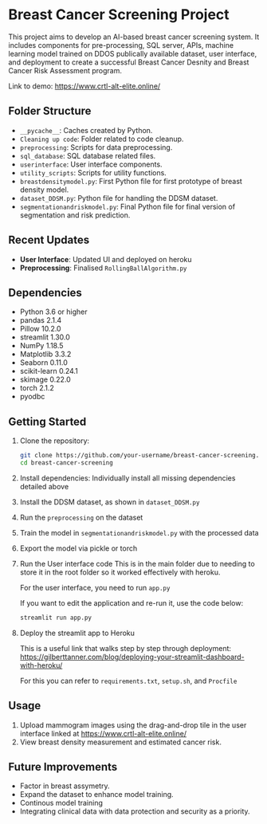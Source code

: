 # Breast Cancer Screening Project

This project aims to develop an AI-based breast cancer screening system. It includes components for pre-processing, SQL server, APIs, machine learning model trained on DDOS publically available dataset, user interface, and deployment to create a successful Breast Cancer Desnity and Breast Cancer Risk Assessment program.

Link to demo: https://www.crtl-alt-elite.online/

## Folder Structure

- `__pycache__`: Caches created by Python.
- `Cleaning up code`: Folder related to code cleanup.
- `preprocessing`: Scripts for data preprocessing.
- `sql_database`: SQL database related files.
- `userinterface`: User interface components.
- `utility_scripts`: Scripts for utility functions.
- `breastdensitymodel.py`: First Python file for first prototype of breast density model.
- `dataset_DDSM.py`: Python file for handling the DDSM dataset.
- `segmentationandriskmodel.py`: Final Python file for final version of segmentation and risk prediction.

## Recent Updates

- **User Interface**: Updated UI and deployed on heroku
- **Preprocessing**: Finalised `RollingBallAlgorithm.py`


## Dependencies

- Python 3.6 or higher
- pandas 2.1.4
- Pillow 10.2.0
- streamlit 1.30.0
- NumPy 1.18.5
- Matplotlib 3.3.2
- Seaborn 0.11.0
- scikit-learn 0.24.1
- skimage 0.22.0
- torch 2.1.2
- pyodbc

## Getting Started

1. Clone the repository:

    ```bash
    git clone https://github.com/your-username/breast-cancer-screening.git
    cd breast-cancer-screening
    ```

2. Install dependencies:
   Individually install all missing dependencies detailed above

3. Install the DDSM dataset, as shown in `dataset_DDSM.py`

4. Run the `preprocessing` on the dataset

5. Train the model in `segmentationandriskmodel.py` with the processed data 
   
6. Export the model via pickle or torch
   
7. Run the User interface code
   This is in the main folder due to needing to store it in the root folder so it worked effectively with heroku.

   For the user interface, you need to run `app.py`

   If you want to edit the application and re-run it, use the code below:
   
    ```bash
    streamlit run app.py
    ```

9. Deploy the streamlit app to Heroku

   This is a useful link that walks step by step through deployment: https://gilberttanner.com/blog/deploying-your-streamlit-dashboard-with-heroku/

   For this you can refer to `requirements.txt`, `setup.sh`, and `Procfile`


## Usage

1. Upload mammogram images using the drag-and-drop tile in the user interface linked at https://www.crtl-alt-elite.online/
2. View breast density measurement and estimated cancer risk.

## Future Improvements

- Factor in breast assymetry.
- Expand the dataset to enhance model training.
- Continous model training
- Integrating clinical data with data protection and security as a priority.


